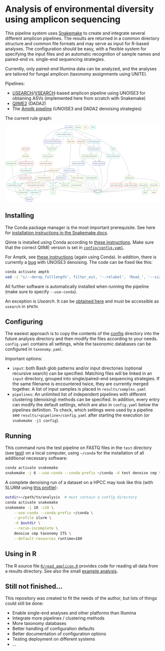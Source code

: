 # Analysis of environmental diversity using amplicon sequencing

This pipeline system uses [Snakemake](https://snakemake.github.io/) to create and integrate several different amplicon pipelines. The results are returned in a common directory structure and common file formats and may serve as input for R-based analyses. The configuration should be easy, with a flexible system for specifying the input files and an automatic recognition of sample names and paired-end vs. single-end sequencing strategies.

Currently, only paired-end Illumina data can be analyzed, and the analyses are tailored for fungal amplicon (taxonomy assignments using UNITE).

Pipelines:

- [USEARCH](https://www.drive5.com/usearch/manual)/[VSEARCH](https://github.com/torognes/vsearch)-based amplicon pipeline using UNOISE3 for obtaining ASVs (implemented here from scratch with Snakemake)
- [QIIME2](https://qiime2.org) (DADA2)
- The [Amptk pipeline](https://github.com/nextgenusfs/amptk) (UNOISE3 and DADA2 denoising strategies)

The current rule graph:

![rule graph](rulegraph.png)


## Installing

The Conda package manager is the most important prerequisite. See here for [installation instructions in the Snakemake docs](https://snakemake.readthedocs.io/en/stable/getting_started/installation.html#installation-via-conda-mamba).

Qiime is installed using Conda according to [these instructions](https://docs.qiime2.org/2022.8/install/native/#install-qiime-2-within-a-conda-environment). Make sure that the correct QIIME version is set in [`config/config.yaml`](config/config.yaml).

For Amptk, see [these instructions](https://amptk.readthedocs.io/en/latest/#install) (again using Conda). In addition, there is currently a [bug](https://github.com/nextgenusfs/amptk/issues/96) with UNOISE3 denoising. The code can be fixed like this:

```sh
conda activate amptk
sed -i "s/--derep_fulllength', filter_out, '--relabel', 'Read_', '--sizeout', '--output/--fastx_uniques', filter_out, '--relabel', 'Read_', '--sizeout', '--fastaout/g" "$CONDA_PREFIX/lib/python3.10/site-packages/amptk/unoise3.py"
```

All further software is automatically installed when running the pipeline (make sure to specify `--use-conda`).

An exception is *Usearch*. It can be [obtained here](https://www.drive5.com/usearch/download.html) and must be accessible as `usearch` in `$PATH`.

## Configuring

The easiest approach is to copy the contents of the [config](config/) directory into the future analysis directory and then modify the files according to your needs. `config.yaml` contains all settings, while the taxonomic databases can be configured in `taxonomy.yaml`.

Important options:
- `input`: both Bash glob patterns and/or input directories (optional recursive search) can be specified. Matching files will be linked in an `input` directory, grouped into single/paired-end sequencing strategies. If the same filename is encountered twice, they are currently merged together. A list of input samples is placed in `results/samples.yaml`
- `pipelines`: An unlimited list of independent pipelines with different clustering (denoising) methods can be specified. In addition, every entry can modify the default settings, which are also in `config.yaml` below the pipelines definition. To check, which settings were used by a pipeline see `results/<pipeline>/config.yaml` after starting the execution (or `snakemake -j1 config`).

## Running

This command runs the test pipeline on FASTQ files in the `test` directory (see [test](test/)) on a local computer, using `~/conda` for the installation of all additional necessary software:

```sh
conda activate snakemake
snakemake -j 6 --use-conda --conda-prefix ~/conda -d test denoise cmp taxonomy ITS
```

A complete denoising run of a dataset on a HPCC may look like this (with SLURM using [this profile](https://github.com/Snakemake-Profiles/slurm#quickstart)):

```sh
outdir=~/path/to/analysis  # must contain a config directory
conda activate snakemake
snakemake -j 10 -c20 \
    --use-conda --conda-prefix ~/conda \
    --profile slurm \
    -d $outdir \
    --rerun-incomplete \
    denoise cmp taxonomy ITS \
    --default-resources runtime=180
```

## Using in R

The R source file [`R/read_amplicon.R`](R/read_amplicon.R) provides code for reading all data from a results directory. See also the small [example analysis](test/R_example/example.md).

## Still not finished...

This repository was created to fit the needs of the author, but lots of things could still be done:

- Enable single-end analyses and other platforms than Illumina
- Integrate more pipelines / clustering methods
- More taxonomy databases
- Better handling of configuration defaults
- Better documentation of configuration options
- Testing deployment on different systems
- ...
